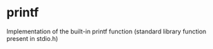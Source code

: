 # printf
Implementation of the built-in printf function (standard library function present in stdio.h)
